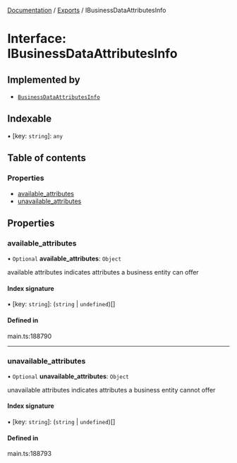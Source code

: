 [Documentation](../README.md) / [Exports](../modules.md) / IBusinessDataAttributesInfo

# Interface: IBusinessDataAttributesInfo

## Implemented by

- [`BusinessDataAttributesInfo`](../classes/BusinessDataAttributesInfo.md)

## Indexable

▪ [key: `string`]: `any`

## Table of contents

### Properties

- [available\_attributes](IBusinessDataAttributesInfo.md#available_attributes)
- [unavailable\_attributes](IBusinessDataAttributesInfo.md#unavailable_attributes)

## Properties

### available\_attributes

• `Optional` **available\_attributes**: `Object`

available attributes
indicates attributes a business entity can offer

#### Index signature

▪ [key: `string`]: (`string` \| `undefined`)[]

#### Defined in

main.ts:188790

___

### unavailable\_attributes

• `Optional` **unavailable\_attributes**: `Object`

unavailable attributes
indicates attributes a business entity cannot offer

#### Index signature

▪ [key: `string`]: (`string` \| `undefined`)[]

#### Defined in

main.ts:188793
